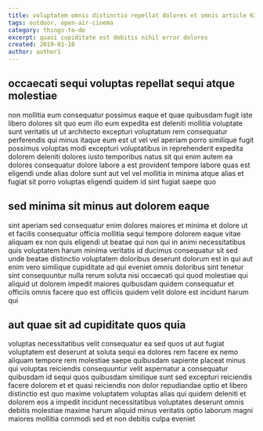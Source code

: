 ```yaml
---
title: voluptatem omnis distinctio repellat dolores et omnis article 6307
tags: outdoor, open-air-cinema
category: things-to-do
excerpt: quasi cupiditate est debitis nihil error dolores
created: 2019-01-10
author: author1
---
```


## occaecati sequi voluptas repellat sequi atque molestiae

non mollitia eum consequatur possimus eaque et quae quibusdam fugit iste libero dolores sit quo eum illo eum expedita est deleniti mollitia voluptate sunt veritatis ut ut architecto excepturi voluptatum rem consequatur perferendis qui minus itaque eum est ut vel vel aperiam porro similique fugit possimus voluptas modi excepturi voluptatibus in reprehenderit expedita dolorem deleniti dolores iusto temporibus natus sit qui enim autem ea dolores consequatur dolore labore a est provident tempore labore quas est eligendi unde alias dolore sunt aut vel vel mollitia in minima atque alias et fugiat sit porro voluptas eligendi quidem id sint fugiat saepe quo

## sed minima sit minus aut dolorem eaque

sint aperiam sed consequatur enim dolores maiores et minima et dolore ut et facilis consequatur officia mollitia sequi tempore dolorem eaque vitae aliquam ex non quis eligendi ut beatae qui non qui in animi necessitatibus quis voluptatem harum minima veritatis id ducimus consequatur sit sed unde beatae distinctio voluptatem doloribus deserunt dolorum est in qui aut enim vero similique cupiditate ad qui eveniet omnis doloribus sint tenetur sint consequuntur nulla rerum soluta nisi occaecati qui quod molestiae qui aliquid ut dolorem impedit maiores quibusdam quidem consequatur et officiis omnis facere quo est officiis quidem velit dolore est incidunt harum qui

## aut quae sit ad cupiditate quos quia

voluptas necessitatibus velit consequatur ea sed quos ut aut fugiat voluptatem est deserunt at soluta sequi ea dolores rem facere ex nemo aliquam tempore rem molestiae saepe quibusdam sapiente placeat minus qui voluptas reiciendis consequuntur velit aspernatur a consequatur quibusdam id sequi quos quibusdam similique sunt sed excepturi reiciendis facere dolorem et et quasi reiciendis non dolor repudiandae optio et libero distinctio est quo maxime voluptatem voluptas alias qui quidem deleniti et dolorem eos a impedit incidunt necessitatibus voluptates deserunt omnis debitis molestiae maxime harum aliquid minus veritatis optio laborum magni maiores mollitia commodi sed et non debitis culpa eveniet
